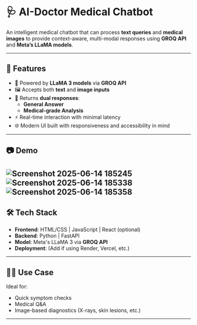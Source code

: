 # 🩺 AI-Doctor Medical Chatbot

An intelligent medical chatbot that can process **text queries** and **medical images** to provide context-aware, multi-modal responses using **GROQ API** and **Meta’s LLaMA models**.

---

## 🚀 Features

- 🧠 Powered by **LLaMA 3 models** via **GROQ API**
- 🖼️ Accepts both **text** and **image inputs**
- 💬 Returns **dual responses**:
  - **General Answer**
  - **Medical-grade Analysis**
- ⚡ Real-time interaction with minimal latency
- 🌐 Modern UI built with responsiveness and accessibility in mind

---
## 📷 Demo
![Screenshot 2025-06-14 185245](https://github.com/user-attachments/assets/83ab3961-0a32-4956-9efd-69924552aa1d)
![Screenshot 2025-06-14 185338](https://github.com/user-attachments/assets/7baa6149-ca5b-4b94-997e-cdc76e1b1d0b)
![Screenshot 2025-06-14 185358](https://github.com/user-attachments/assets/76bf75e5-da00-4ac0-a4ec-5a846fb888a2)
---

## 🛠️ Tech Stack

- **Frontend**: HTML/CSS | JavaScript | React (optional)
- **Backend**: Python | FastAPI
- **Model**: Meta's LLaMA 3 via **GROQ API**
- **Deployment**: (Add if using Render, Vercel, etc.)

---

## 🧑‍⚕️ Use Case

Ideal for:

- Quick symptom checks
- Medical Q&A
- Image-based diagnostics (X-rays, skin lesions, etc.)

---
